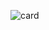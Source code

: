![card](https://github.com/ADITYACODELIFE/Web-GIS/assets/92438700/ae8636f0-3700-4834-8dca-956b334a734a)
